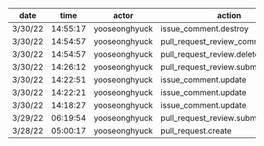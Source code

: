 | date    | time     | actor         | action                             | repo             | user          | data.team | data.new_repo_permission | data.old_repo_permission |
| ------- | -------- | ------------- | ---------------------------------- | ---------------- | ------------- | --------- | ------------------------ | ------------------------ |
| 3/30/22 | 14:55:17 | yooseonghyuck | issue_comment.destroy              | hyperledger/besu |               |           |                          |                          |
| 3/30/22 | 14:54:57 | yooseonghyuck | pull_request_review_comment.delete | hyperledger/besu |               |           |                          |                          |
| 3/30/22 | 14:54:57 | yooseonghyuck | pull_request_review.delete         | hyperledger/besu |               |           |                          |                          |
| 3/30/22 | 14:26:12 | yooseonghyuck | pull_request_review.submit         | hyperledger/besu |               |           |                          |                          |
| 3/30/22 | 14:22:51 | yooseonghyuck | issue_comment.update               | hyperledger/besu |               |           |                          |                          |
| 3/30/22 | 14:22:21 | yooseonghyuck | issue_comment.update               | hyperledger/besu |               |           |                          |                          |
| 3/30/22 | 14:18:27 | yooseonghyuck | issue_comment.update               | hyperledger/besu |               |           |                          |                          |
| 3/29/22 | 06:19:54 | yooseonghyuck | pull_request_review.submit         | hyperledger/besu |               |           |                          |                          |
| 3/28/22 | 05:00:17 | yooseonghyuck | pull_request.create                | hyperledger/besu | yooseonghyuck |           |                          |                          |
